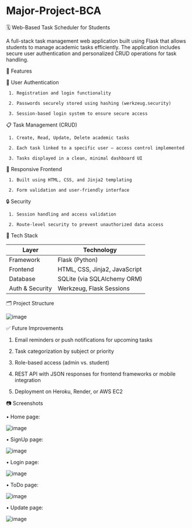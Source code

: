 # Major-Project-BCA
🗓️ Web-Based Task Scheduler for Students

A full-stack task management web application built using Flask that allows students to manage academic tasks efficiently. The application includes secure user authentication and personalized CRUD operations for task handling.


🚀 Features
 
   🔐 User Authentication

     1. Registration and login functionality
     
     2. Passwords securely stored using hashing (werkzeug.security)
     
     3. Session-based login system to ensure secure access

   📋 Task Management (CRUD)

     1. Create, Read, Update, Delete academic tasks

     2. Each task linked to a specific user — access control implemented

     3. Tasks displayed in a clean, minimal dashboard UI

   🎨 Responsive Frontend

     1. Built using HTML, CSS, and Jinja2 templating

     2. Form validation and user-friendly interface

   🔒 Security

     1. Session handling and access validation

     2. Route-level security to prevent unauthorized data access


🧠 Tech Stack

| Layer           | Technology                    |
| --------------- | ----------------------------- |
| Framework       | Flask (Python)                |
| Frontend        | HTML, CSS, Jinja2, JavaScript |
| Database        | SQLite (via SQLAlchemy ORM)   |
| Auth & Security | Werkzeug, Flask Sessions      |


🗂️ Project Structure

![image](https://github.com/user-attachments/assets/fe8b0e5a-213e-49e7-b33c-004a945d75ff)


✅ Future Improvements

   1. Email reminders or push notifications for upcoming tasks

   2. Task categorization by subject or priority
   
   3. Role-based access (admin vs. student)
   
   4. REST API with JSON responses for frontend frameworks or mobile integration
   
   5. Deployment on Heroku, Render, or AWS EC2

📷 Screenshots 

•	Home page:

![image](https://github.com/user-attachments/assets/f8c40458-8bdf-49e3-bd12-ddab0b7a07ba)

•	SignUp page:

 ![image](https://github.com/user-attachments/assets/f8233d7c-4815-4e86-a846-b59172ae63bb)

•	Login page:

![image](https://github.com/user-attachments/assets/68c88df2-3bb3-44c4-8d05-9d0fe2f90a2c) 

•	ToDo page:

![image](https://github.com/user-attachments/assets/3abfdc6a-63a0-4e02-bc0a-81ddd25e9bb2)

•	Update page:

![image](https://github.com/user-attachments/assets/4e9ba9cf-e03c-4108-81a8-a2fd63ff2b07)


